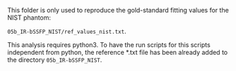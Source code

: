 This folder is only used to reproduce the gold-standard fitting values for the NIST phantom:

`05b_IR-bSSFP_NIST/ref_values_nist.txt`.

This analysis requires python3.
To have the run scripts for this scripts independent from python, the reference *.txt file has been already added to the directory `05b_IR-bSSFP_NIST`.
